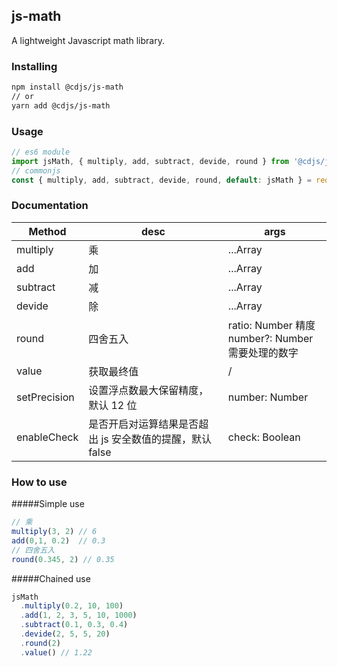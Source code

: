 ## js-math

A lightweight Javascript math library.

### Installing

```bash
npm install @cdjs/js-math
// or
yarn add @cdjs/js-math
```

### Usage

```javascript
// es6 module
import jsMath, { multiply, add, subtract, devide, round } from '@cdjs/js-math'
// commonjs
const { multiply, add, subtract, devide, round, default: jsMath } = require('@cdjs/js-math')
```

### Documentation

| Method       | desc                                                     | args                                                   |
| ------------ | -------------------------------------------------------- | ------------------------------------------------------ |
| multiply     | 乘                                                       | ...Array                                               |
| add          | 加                                                       | ...Array                                               |
| subtract     | 减                                                       | ...Array                                               |
| devide       | 除                                                       | ...Array                                               |
| round        | 四舍五入                                                 | ratio: Number 精度<br />number?: Number 需要处理的数字 |
| value        | 获取最终值                                               | /                                                      |
| setPrecision | 设置浮点数最大保留精度，默认 12 位                       | number: Number                                         |
| enableCheck  | 是否开启对运算结果是否超出 js 安全数值的提醒，默认 false | check: Boolean                                         |

### How to use

#####Simple use

```javascript
// 乘
multiply(3, 2) // 6
add(0,1, 0.2)  // 0.3
// 四舍五入
round(0.345, 2) // 0.35
```

#####Chained use

```javascript
jsMath
  .multiply(0.2, 10, 100)
  .add(1, 2, 3, 5, 10, 1000)
  .subtract(0.1, 0.3, 0.4)
  .devide(2, 5, 5, 20)
  .round(2)
  .value() // 1.22
```

